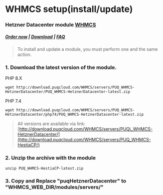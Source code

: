 # WHMCS setup(install/update)

### Hetzner Datacenter module **[WHMCS](https://puqcloud.com/link.php?id=77)**

#####  [Order now](https://puqcloud.com/whmcs-module-hetzner-datacenter.php) | [Download](https://download.puqcloud.com/WHMCS/servers/PUQ_WHMCS-HetznerDatacenter/) | [FAQ](https://faq.puqcloud.com/)

>To install and update a module, you must perform one and the same action.

### 1. Download the latest version of the module.<textarea readonly="readonly" spellcheck="false" style="position: absolute; bottom: -1em; padding: 0px; width: 1px; height: 1em; outline: currentcolor none medium;" tabindex="0" wrap="off"></textarea>

PHP 8.X

```
wget http://download.puqcloud.com/WHMCS/servers/PUQ_WHMCS-HetznerDatacenter/PUQ_WHMCS-HetznerDatacenter-latest.zip
```

PHP 7.4

```
wget http://download.puqcloud.com/WHMCS/servers/PUQ_WHMCS-HetznerDatacenter/php74/PUQ_WHMCS-HetznerDatacenter-latest.zip
```

>All versions are available via link: [http://download.puqcloud.com/WHMCS/servers/PUQ\_WHMCS-HetznerDatacenter/](http://download.puqcloud.com/WHMCS/servers/PUQ_WHMCS-HestiaCP/)

### 2. Unzip the archive with the module

```
unzip PUQ_WHMCS-HestiaCP-latest.zip
```

### 3. Copy and Replace "puqHetznerDatacenter" to "WHMCS\_WEB\_DIR/modules/servers/"

